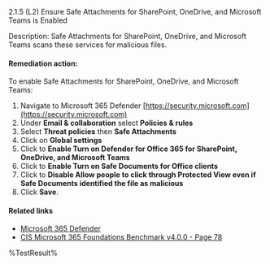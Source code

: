 2.1.5 (L2) Ensure Safe Attachments for SharePoint, OneDrive, and Microsoft Teams is Enabled

Description: Safe Attachments for SharePoint, OneDrive, and Microsoft Teams scans these services for malicious files.

#### Remediation action:

To enable Safe Attachments for SharePoint, OneDrive, and Microsoft Teams:

1. Navigate to Microsoft 365 Defender [https://security.microsoft.com](https://security.microsoft.com)
2. Under **Email & collaboration** select **Policies & rules**
3. Select **Threat policies** then **Safe Attachments**
4. Click on **Global settings**
5. Click to **Enable Turn on Defender for Office 365 for SharePoint, OneDrive, and Microsoft Teams**
6. Click to **Enable Turn on Safe Documents for Office clients**
7. Click to **Disable Allow people to click through Protected View even if Safe Documents identified the file as malicious**
8. Click **Save**.

#### Related links

* [Microsoft 365 Defender](https://security.microsoft.com)
* [CIS Microsoft 365 Foundations Benchmark v4.0.0 - Page 78](https://www.cisecurity.org/benchmark/microsoft_365)

<!--- Results --->
%TestResult%